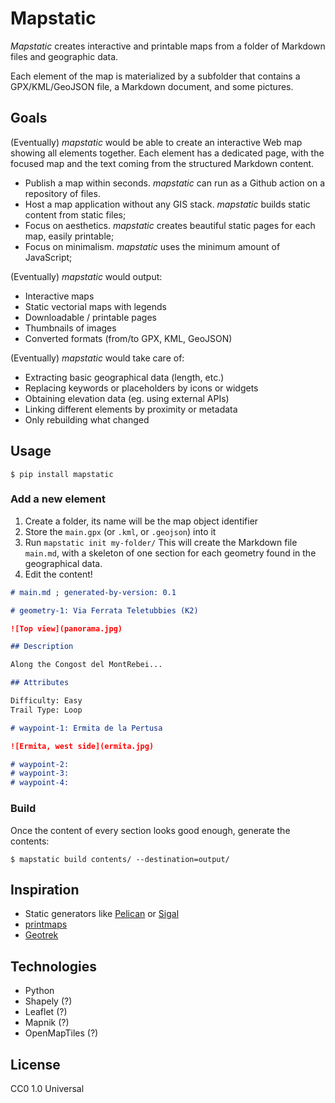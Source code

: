 # Mapstatic

*Mapstatic* creates interactive and printable maps from a folder of Markdown files and geographic data.

Each element of the map is materialized by a subfolder that contains a GPX/KML/GeoJSON file, a Markdown document, and some pictures.

## Goals

(Eventually) *mapstatic* would be able to create an interactive Web map showing all elements together. Each element has a dedicated page, with the focused map and the text coming from the structured Markdown content.

- Publish a map within seconds. *mapstatic* can run as a Github action on a repository of files.
- Host a map application without any GIS stack. *mapstatic* builds static content from static files;
- Focus on aesthetics. *mapstatic* creates beautiful static pages for each map, easily printable;
- Focus on minimalism. *mapstatic* uses the minimum amount of JavaScript;

(Eventually) *mapstatic* would output:

- Interactive maps
- Static vectorial maps with legends
- Downloadable / printable pages
- Thumbnails of images
- Converted formats (from/to GPX, KML, GeoJSON)

(Eventually) *mapstatic* would take care of:

- Extracting basic geographical data (length, etc.)
- Replacing keywords or placeholders by icons or widgets
- Obtaining elevation data (eg. using external APIs)
- Linking different elements by proximity or metadata
- Only rebuilding what changed

## Usage

```
$ pip install mapstatic
```

### Add a new element

1. Create a folder, its name will be the map object identifier
1. Store the `main.gpx` (or `.kml`, or `.geojson`) into it
1. Run `mapstatic init my-folder/`
   This will create the Markdown file `main.md`, with a skeleton of one section for each geometry found in the geographical data.
1. Edit the content!

```md
# main.md ; generated-by-version: 0.1

# geometry-1: Via Ferrata Teletubbies (K2)

![Top view](panorama.jpg)

## Description

Along the Congost del MontRebei...

## Attributes

Difficulty: Easy
Trail Type: Loop

# waypoint-1: Ermita de la Pertusa

![Ermita, west side](ermita.jpg)

# waypoint-2:
# waypoint-3:
# waypoint-4:

```

### Build

Once the content of every section looks good enough, generate the contents:

```
$ mapstatic build contents/ --destination=output/
```

## Inspiration

- Static generators like [Pelican](https://getpelican.com) or [Sigal](https://github.com/saimn/sigal)
- [printmaps](https://www.printmaps.net/creating-maps-for-tourist-guides/)
- [Geotrek](https://rando.ecrins-parcnational.fr/en/trek/903316-Eychauda-Lake)

## Technologies

- Python
- Shapely (?)
- Leaflet (?)
- Mapnik (?)
- OpenMapTiles (?)

## License

CC0 1.0 Universal
